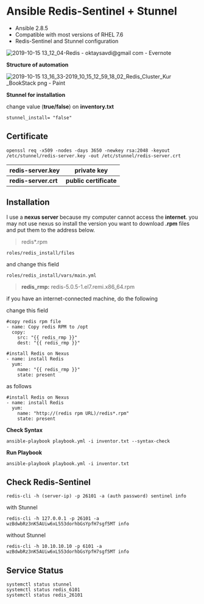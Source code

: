 
# Ansible Redis-Sentinel  + Stunnel

-   Ansible 2.8.5
-   Compatible with most versions of RHEL 7.6
-   Redis-Sentinel and Stunnel configuration

![2019-10-15 13_12_04-Redis - oktaysavdi@gmail com - Evernote](https://user-images.githubusercontent.com/3519706/66822732-8090bc00-ef4d-11e9-8e82-a5d1ee3cca01.png)

**Structure of automation**

![2019-10-15 13_16_33-2019_10_15_12_59_18_02_Redis_Cluster_Kur _BookStack png - Paint](https://user-images.githubusercontent.com/3519706/66823067-204e4a00-ef4e-11e9-9327-f753be68981d.png)


**Stunnel for installation**


change value (**true/false**) on **inventory.txt**

    stunnel_install= "false"

## Certificate

    openssl req -x509 -nodes -days 3650 -newkey rsa:2048 -keyout /etc/stunnel/redis-server.key -out /etc/stunnel/redis-server.crt

|redis-server.key  |private key  |
|--|--|
| **redis-server.crt** | **public certificate** |

## Installation

I use a **nexus server** because my computer cannot access the **internet**. 
you may not use nexus so install the version you want to download **.rpm** 
files and put them to the address below.

> redis*.rpm

    roles/redis_install/files

and change this field

    roles/redis_install/vars/main.yml

>    **redis_rmp:** redis-5.0.5-1.el7.remi.x86_64.rpm

if you have an internet-connected machine, do the following

change this field

    #copy redis rpm file
    - name: Copy redis RPM to /opt
      copy:
        src: "{{ redis_rmp }}"
        dest: "{{ redis_rmp }}"
    
    #install Redis on Nexus
    - name: install Redis
      yum:
        name: "{{ redis_rmp }}"
        state: present
as follows

    #install Redis on Nexus
    - name: install Redis
      yum:
        name: "http://(redis rpm URL)/redis*.rpm"
        state: present

**Check Syntax**

    ansible-playbook playbook.yml -i inventor.txt --syntax-check

**Run Playbook**

    ansible-playbook playbook.yml -i inventor.txt

## Check Redis-Sentinel

    redis-cli -h (server-ip) -p 26101 -a (auth password) sentinel info

with Stunnel

    redis-cli -h 127.0.0.1 -p 26101 -a wzBdwbRz3nK5AUiw6xL553dorhbGsYpfH7sgf5MT info

without Stunnel

    redis-cli -h 10.10.10.10 -p 6101 -a wzBdwbRz3nK5AUiw6xL553dorhbGsYpfH7sgf5MT info

## Service Status

    systemctl status stunnel
    systemctl status redis_6101
    systemctl status redis_26101
